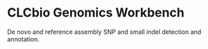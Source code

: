 # CLCbio Genomics Workbench

De novo and reference assembly SNP and small indel detection and annotation.
